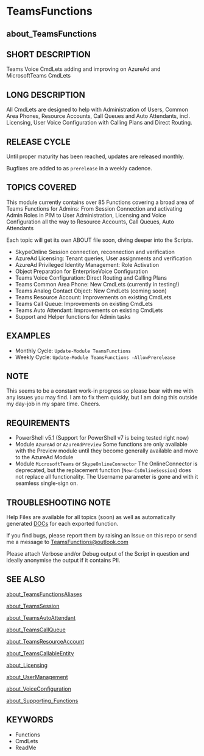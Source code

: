 # TeamsFunctions

## about_TeamsFunctions

## SHORT DESCRIPTION

Teams Voice CmdLets adding and improving on AzureAd and MicrosoftTeams CmdLets

## LONG DESCRIPTION

All CmdLets are designed to help with Administration of Users, Common Area Phones, Resource Accounts, Call Queues and Auto Attendants, incl. Licensing, User Voice Configuration with Calling Plans and Direct Routing.

## RELEASE CYCLE

Until proper maturity has been reached, updates are released monthly.

Bugfixes are added to as `prerelease` in a weekly cadence.

## TOPICS COVERED

This module currently contains over 85 Functions covering a broad area of Teams Functions for Admins: From Session Connection and activating Admin Roles in PIM to User Administration, Licensing and Voice Configuration all the way to Resource Accounts, Call Queues, Auto Attendants

Each topic will get its own ABOUT file soon, diving deeper into the Scripts.

- SkypeOnline Session connection, reconnection and verification
- AzureAd Licensing: Tenant queries, User assignments and verification
- AzureAd Privileged Identity Management: Role Activation
- Object Preparation for EnterpriseVoice Configuration
- Teams Voice Configuration: Direct Routing and Calling Plans
- Teams Common Area Phone: New CmdLets (currently in testing!)
- Teams Analog Contact Object: New CmdLets (coming soon)
- Teams Resource Account: Improvements on existing CmdLets
- Teams Call Queue: Improvements on existing CmdLets
- Teams Auto Attendant: Improvements on existing CmdLets
- Support and Helper functions for Admin tasks

## EXAMPLES

- Monthly Cycle: `Update-Module TeamsFunctions`
- Weekly Cycle: `Update-Module TeamsFunctions -AllowPrerelease`

## NOTE

This seems to be a constant work-in progress so please bear with me with any issues you may find. I am to fix them quickly, but I am doing this outside my day-job in my spare time. Cheers.

## REQUIREMENTS

- PowerShell v5.1 (Support for PowerShell v7 is being tested right now)
- Module `AzureAd` or `AzureAdPreview`
Some functions are only available with the Preview module until they become generally available and move to the AzureAd Module
- Module `MicrosoftTeams` or `SkypeOnlineConnector`
The OnlineConnector is deprecated, but the replacement function (`New-CsOnlineSession`) does not replace all functionality. The Username parameter is gone and with it seamless single-sign on.

## TROUBLESHOOTING NOTE

Help Files are available for all topics (soon) as well as automatically generated [DOCs](/docs) for each exported function.

If you find bugs, please report them by raising an Issue on this repo or send me a message to [TeamsFunctions@outlook.com](mailto:TeamsFunctions@outlook.com)

Please attach Verbose and/or Debug output of the Script in question and ideally anonymise the output if it contains PII.

## SEE ALSO

[about_TeamsFunctionsAliases](about_TeamsFunctionsAliases.md)

[about_TeamsSession](about_TeamsSession.md)

[about_TeamsAutoAttendant](about_TeamsAutoAttendant.md)

[about_TeamsCallQueue](about_TeamsCallQueue.md)

[about_TeamsResourceAccount](about_TeamsResourceAccount.md)

[about_TeamsCallableEntity](about_TeamsCallableEntity.md)

[about_Licensing](about_Licensing.md)

[about_UserManagement](about_UserManagement.md)

[about_VoiceConfiguration](about_VoiceConfiguration.md)

[about_Supporting_Functions](about_Supporting_Functions.md)

## KEYWORDS

- Functions
- CmdLets
- ReadMe
